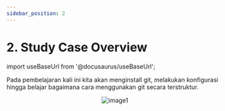 ```yaml
---
sidebar_position: 2
---
```


# 2. Study Case Overview

import useBaseUrl from '@docusaurus/useBaseUrl';

Pada pembelajaran kali ini kita akan menginstall git, melakukan konfigurasi hingga belajar bagaimana cara menggunakan git secara terstruktur.

<center>
<img alt="image1" src={useBaseUrl('img/docs/git25.png')} />
</center>
